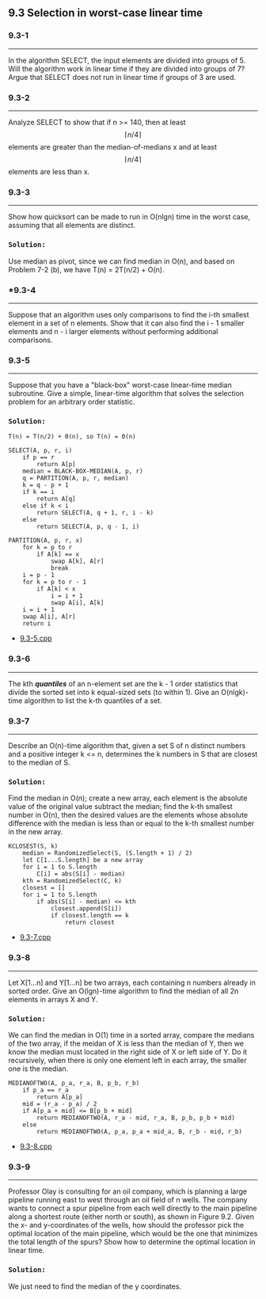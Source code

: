 ## 9.3 Selection in worst-case linear time

### 9.3-1
***
In the algorithm SELECT, the input elements are divided into groups of 5. Will the algorithm work in linear time if they are divided 
into groups of 7? Argue that SELECT does not run in linear time if groups of 3 are used.

### 9.3-2
***
Analyze SELECT to show that if n >= 140, then at least $$\lceil n/4 \rceil$$ elements are greater than the median-of-medians x and 
at least $$\lceil n/4 \rceil$$ elements are less than x.

### 9.3-3
***
Show how quicksort can be made to run in O(nlgn) time in the worst case, assuming that all elements are distinct.

### `Solution:`
Use median as pivot, since we can find median in O(n), and based on Problem 7-2 (b), we have T(n) = 2T(n/2) + O(n).

### *9.3-4
***
Suppose that an algorithm uses only comparisons to find the i-th smallest element in a set of n elements. Show that it can also find 
the i - 1 smaller elements and n - i larger elements without performing additional comparisons.

### 9.3-5
***
Suppose that you have a "black-box" worst-case linear-time median subroutine. Give a simple, linear-time algorithm that solves the 
selection problem for an arbitrary order statistic.

### `Solution:`
    T(n) = T(n/2) + Θ(n), so T(n) = Θ(n)
    
    SELECT(A, p, r, i)
        if p == r
            return A[p]
        median = BLACK-BOX-MEDIAN(A, p, r)
        q = PARTITION(A, p, r, median)
        k = q - p + 1
        if k == i
            return A[q]
        else if k < i
            return SELECT(A, q + 1, r, i - k)
        else
            return SELECT(A, p, q - 1, i)
        
    PARTITION(A, p, r, x)
        for k = p to r
            if A[k] == x
                swap A[k], A[r]
                break
        i = p - 1
        for k = p to r - 1
            if A[k] < x
                i = i + 1
                swap A[i], A[k]
        i = i + 1
        swap A[i], A[r]
        return i
* [9.3-5.cpp](./exercise_code/9.3-5.cpp)

### 9.3-6
***
The kth __*quantiles*__ of an n-element set are the k - 1 order statistics that divide the sorted set into k equal-sized sets (to 
within 1). Give an O(nlgk)-time algorithm to list the k-th quantiles of a set.

### 9.3-7
***
Describe an O(n)-time algorithm that, given a set S of n distinct numbers and a positive integer k <= n, determines the k numbers in 
S that are closest to the median of S.

### `Solution:`
Find the median in O(n); create a new array, each element is the absolute value of the original value subtract the median; find the 
k-th smallest number in O(n),  then the desired values are the elements whose absolute difference with the median is less than or 
equal to the k-th smallest number in the new array.

    KCLOSEST(S, k)
        median = RandomizedSelect(S, (S.length + 1) / 2)
        let C[1...S.length] be a new array
        for i = 1 to S.length
            C[i] = abs(S[i] - median)
        kth = RandomizedSelect(C, k)
        closest = []
        for i = 1 to S.length
            if abs(S[i] - median) <= kth
                closest.append(S[i])
                if closest.length == k
                    return closest
* [9.3-7.cpp](./exercise_code/9.3-7.cpp)

### 9.3-8
***
Let X[1...n] and Y[1...n] be two arrays, each containing n numbers already in sorted order. Give an O(lgn)-time algorithm to find 
the median of all 2n elements in arrays X and Y.

### `Solution:`
We can find the median in O(1) time in a sorted array, compare the medians of the two array, if the meidan of X is less than the 
median of Y, then we know the median must located in the right side of X or left side of Y. Do it recursively, when there is only 
one element left in each array, the smaller one is the median.

    MEDIANOFTWO(A, p_a, r_a, B, p_b, r_b)
        if p_a == r_a
            return A[p_a]
        mid = (r_a - p_a) / 2
        if A[p_a + mid] <= B[p_b + mid]
            return MEDIANOFTWO(A, r_a - mid, r_a, B, p_b, p_b + mid)
        else
            return MEDIANOFTWO(A, p_a, p_a + mid_a, B, r_b - mid, r_b)
* [9.3-8.cpp](./exercise_code/9.3-8.cpp)

### 9.3-9
***
Professor Olay is consulting for an oil company, which is planning a large pipeline running east to west through an oil field of n 
wells. The company wants to connect a spur pipeline from each well directly to the main pipeline along a shortest route (either north 
or south), as shown in Figure 9.2. Given the x- and y-coordinates of the wells, how should the professor pick the optimal location 
of the main pipeline, which would be the one that minimizes the total length of the spurs? Show how to determine the optimal location 
in linear time.

### `Solution:`
We just need to find the median of the y coordinates.
